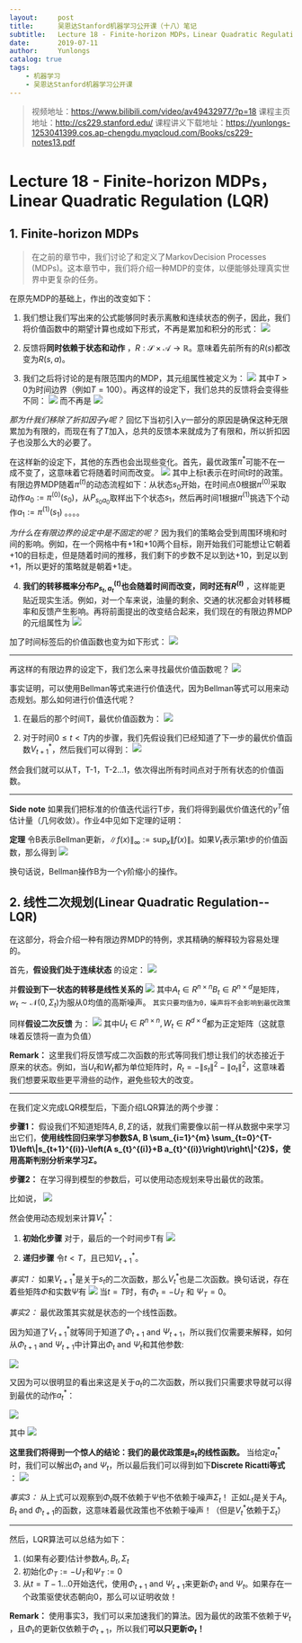 ```yaml
---
layout:     post
title:      吴恩达Stanford机器学习公开课（十八）笔记
subtitle:   Lecture 18 - Finite-horizon MDPs，Linear Quadratic Regulation (LQR)
date:       2019-07-11
author:     Yunlongs
catalog: true
tags:
    - 机器学习
    - 吴恩达Stanford机器学习公开课
---
```


>视频地址：https://www.bilibili.com/video/av49432977/?p=18
课程主页地址：http://cs229.stanford.edu/
课程讲义下载地址：https://yunlongs-1253041399.cos.ap-chengdu.myqcloud.com/Books/cs229-notes13.pdf

# Lecture 18 - Finite-horizon MDPs，Linear Quadratic Regulation (LQR)

## 1. Finite-horizon MDPs

>在之前的章节中，我们讨论了和定义了MarkovDecision Processes (MDPs)。这本章节中，我们将介绍一种MDP的变体，以便能够处理真实世界中更复杂的任务。

在原先MDP的基础上，作出的改变如下：

1. 我们想让我们写出来的公式能够同时表示离散和连续状态的例子，因此，我们将价值函数中的期望计算也成如下形式，不再是累加和积分的形式：
![](https://yunlongs-1253041399.cos.ap-chengdu.myqcloud.com/image/Stanford/lecture-18-1.jpg)

2. 反馈将**同时依赖于状态和动作** ，$R : \mathcal{S} \times \mathcal{A} \rightarrow \mathbb{R}$。意味着先前所有的$R(s)$都改变为$R(s,a)$。

3. 我们之后将讨论的是有限范围内的MDP，其元组属性被定义为：
![](https://yunlongs-1253041399.cos.ap-chengdu.myqcloud.com/image/Stanford/lecture-18-2.jpg)
其中$T>0$为时间边界（例如$T=100$）。再这样的设定下，我们总共的反馈将会变得些不同：
![](https://yunlongs-1253041399.cos.ap-chengdu.myqcloud.com/image/Stanford/lecture-18-3.jpg)
而不再是
![](https://yunlongs-1253041399.cos.ap-chengdu.myqcloud.com/image/Stanford/lecture-18-4.jpg)

*那为什我们移除了折扣因子$γ$呢？* 回忆下当初引入$γ$一部分的原因是确保这种无限累加为有限的，而现在有了$T$加入，总共的反馈本来就成为了有限和，所以折扣因子也没那么大的必要了。

在这样新的设定下，其他的东西也会出现些变化。首先，最优政策$\pi^{*}$可能不在一成不变了，这意味着它将随着时间而改变。
![](https://yunlongs-1253041399.cos.ap-chengdu.myqcloud.com/image/Stanford/lecture-18-5.jpg)
其中上标t表示在时间t时的政策。有限边界MDP随着$\pi^{(t)}$的动态流程如下：从状态$s_{0}$开始，在时间点0根据$\pi^{(0)}$采取动作$a_{0} :=\pi^{(0)}\left(s_{0}\right)$，从$P_{s_{0} a_{0}}$取样出下个状态$s_1$，然后再时间1根据$\pi^{(1)}$挑选下个动作$a_{1} :=\pi^{(1)}\left(s_{1}\right)$ 。。。。

*为什么在有限边界的设定中是不固定的呢？* 因为我们的策略会受到周围环境和时间的影响。例如，在一个网格中有+1和+10两个目标，刚开始我们可能想让它朝着+10的目标走，但是随着时间的推移，我们剩下的步数不足以到达+10，到足以到+1，所以更好的策略就是朝着+1走。

4. **我们的转移概率分布$P_{s_{t}, a_{t}}^{(t)}$也会随着时间而改变，同时还有$R^{(t)}$** ，这样能更贴近现实生活。例如，对一个车来说，油量的剩余、交通的状况都会对转移概率和反馈产生影响。再将前面提出的改变结合起来，我们现在的有限边界MDP的元组属性为
![](https://yunlongs-1253041399.cos.ap-chengdu.myqcloud.com/image/Stanford/lecture-18-6.jpg)

加了时间标签后的价值函数也变为如下形式：
![](https://yunlongs-1253041399.cos.ap-chengdu.myqcloud.com/image/Stanford/lecture-18-7.jpg)

----

再这样的有限边界的设定下，我们怎么来寻找最优价值函数呢？
![](https://yunlongs-1253041399.cos.ap-chengdu.myqcloud.com/image/Stanford/lecture-18-8.jpg)

事实证明，可以使用Bellman等式来进行价值迭代，因为Bellman等式可以用来动态规划。那么如何进行价值迭代呢？

1. 在最后的那个时间T，最优价值函数为：
![](https://yunlongs-1253041399.cos.ap-chengdu.myqcloud.com/image/Stanford/lecture-18-9.jpg)

2. 对于时间$0 \leq t<T$内的步骤，我们先假设我们已经知道了下一步的最优价值函数$V_{t+1}^{*}$，然后我们可以得到：
![](https://yunlongs-1253041399.cos.ap-chengdu.myqcloud.com/image/Stanford/lecture-18-10.jpg)

然会我们就可以从T，T-1，T-2...1，依次得出所有时间点对于所有状态的价值函数。

----

**Side note** 如果我们把标准的价值迭代运行T步，我们将得到最优价值迭代的$\gamma^{T}$倍估计量（几何收敛）。作业4中见如下定理的证明：

**定理** 令B表示Bellman更新，$\|f(x)\|_ {\infty} :=\sup_{x}\|f(x)\|$。如果$V_{t}$表示第t步的价值函数，那么得到
![](https://yunlongs-1253041399.cos.ap-chengdu.myqcloud.com/image/Stanford/lecture-18-11.jpg)

换句话说，Bellman操作B为一个$γ$阶缩小的操作。

## 2. 线性二次规划(Linear Quadratic Regulation--LQR)

在这部分，将会介绍一种有限边界MDP的特例，求其精确的解释较为容易处理的。

首先，**假设我们处于连续状态** 的设定：
![](https://yunlongs-1253041399.cos.ap-chengdu.myqcloud.com/image/Stanford/lecture-18-12.jpg)

并**假设到下一状态的转移是线性关系的** 
![](https://yunlongs-1253041399.cos.ap-chengdu.myqcloud.com/image/Stanford/lecture-18-13.jpg)
其中$A_{t} \in R^{n \times n}$$B_{t} \in R^{n \times d}$是矩阵，$w_{t} \sim \mathcal{N}\left(0, \Sigma_{t}\right)$为服从0均值的高斯噪声。
`其实只要均值为0，噪声将不会影响到最优政策`

同样**假设二次反馈** 为：
![](https://yunlongs-1253041399.cos.ap-chengdu.myqcloud.com/image/Stanford/lecture-18-14.jpg)
其中$U_{t} \in R^{n \times n}, W_{t} \in R^{d \times d}$都为正定矩阵（这就意味着反馈将一直为负值）

**Remark：** 这里我们将反馈写成二次函数的形式等同我们想让我们的状态接近于原来的状态。例如，当$U_t$和$W_t$都为单位矩阵时，$R_{t}=-\left\|s_{t}\right\|^{2}-\left\|a_{t}\right\|^{2}$，这意味着我们想要采取些更平滑些的动作，避免些较大的改变。

---

在我们定义完成LQR模型后，下面介绍LQR算法的两个步骤：

**步骤1：** 假设我们不知道矩阵$A, B, \Sigma$的话，就我们需要像以前一样从数据中来学习出它们，**使用线性回归来学习参数$A, B \sum_{i=1}^{m} \sum_{t=0}^{T-1}\left\|s_{t+1}^{(i)}-\left(A s_{t}^{(i)}+B a_{t}^{(i)}\right)\right\|^{2}$，使用高斯判别分析来学习$\Sigma$。**

**步骤2：** 在学习得到模型的参数后，可以使用动态规划来导出最优的政策。

比如说，
![](https://yunlongs-1253041399.cos.ap-chengdu.myqcloud.com/image/Stanford/lecture-18-15.jpg)

然会使用动态规划来计算$V_{t}^{*}$：

1. **初始化步骤**
对于，最后的一个时间步T有
![](https://yunlongs-1253041399.cos.ap-chengdu.myqcloud.com/image/Stanford/lecture-18-16.jpg)

2. **递归步骤**
令$t<T$，且已知$V_{t+1}^{*}$。

*事实1：* 如果$V_{t+1}^{\ast}$是关于$s_t$的二次函数，那么$V_{t}^{\ast}$也是二次函数。换句话说，存在着些矩阵$\Phi$和实数$\Psi$有
![](https://yunlongs-1253041399.cos.ap-chengdu.myqcloud.com/image/Stanford/lecture-18-17.jpg)
当$t=T$时，有$\Phi_{t}=-U_{T}$ 和 $\Psi_{T}=0$。

*事实2：* 最优政策其实就是状态的一个线性函数。

因为知道了$V_{t+1}^{*}$就等同于知道了$\Phi_{t+1}$ and $\Psi_{t+1}$，所以我们仅需要来解释，如何从$\Phi_{t+1}$ and $\Psi_{t+1}$中计算出$\Phi_{t}$ and $\Psi_{t}$和其他参数:

![](https://yunlongs-1253041399.cos.ap-chengdu.myqcloud.com/image/Stanford/lecture-18-18.jpg)

又因为可以很明显的看出来这是关于$a_t$的二次函数，所以我们只需要求导就可以得到最优的动作$a_{t}^{*}$：

![](https://yunlongs-1253041399.cos.ap-chengdu.myqcloud.com/image/Stanford/lecture-18-19.jpg)

其中
![](https://yunlongs-1253041399.cos.ap-chengdu.myqcloud.com/image/Stanford/lecture-18-20.jpg)

**这里我们将得到一个惊人的结论：我们的最优政策是$s_t$的线性函数。** 当给定$a_{t}^{*}$时，我们可以解出$\Phi_{t}$ and $\Psi_{t}$，所以最后我们可以得到如下**Discrete Ricatti等式** ：
![](https://yunlongs-1253041399.cos.ap-chengdu.myqcloud.com/image/Stanford/lecture-18-21.jpg)

*事实3：* 从上式可以观察到$\Phi_{t}$既不依赖于$\Psi$也不依赖于噪声$\Sigma_{t}$！ 正如$L_t$是关于$A_{t}, B_{t}$ and $\Phi_{t+1}$的函数，这意味着最优政策也不依赖于噪声！（但是$V_{t}^{*}$依赖于$\Sigma_{t}$）

-----

然后，LQR算法可以总结为如下：

1. (如果有必要)估计参数$A_{t}, B_{t}, \Sigma_{t}$
2. 初始化$\Phi_{T} :=-U_{T}$和$\Psi_{T} :=0$
3. 从$t=T-1 \ldots 0$开始迭代，使用$\Phi_{t+1}$ and $\Psi_{t+1}$来更新$\Phi_{t}$ and $\Psi_{t}$。如果存在一个政策驱使状态朝向0，那么可以证明收敛！

**Remark：** 使用事实3，我们可以来加速我们的算法。因为最优的政策不依赖于$\Psi_{t}$
，且$\Phi_{t}$的更新仅依赖于$\Phi_{t+1}$，所以我们**可以只更新$\Phi_{t}$！** 

